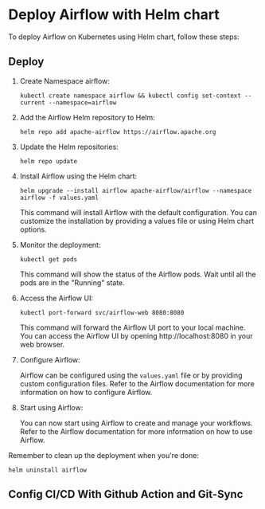 # Deploy Airflow with Helm chart


To deploy Airflow on Kubernetes using Helm chart, follow these steps:
## Deploy
1. Create Namespace airflow:
    ```shell
    kubectl create namespace airflow && kubectl config set-context --current --namespace=airflow
    ```

2. Add the Airflow Helm repository to Helm:

    ```shell
    helm repo add apache-airflow https://airflow.apache.org
    ```

3. Update the Helm repositories:

    ```shell
    helm repo update
    ```

4. Install Airflow using the Helm chart:

    ```shell
    helm upgrade --install airflow apache-airflow/airflow --namespace airflow -f values.yaml 
    ```

    This command will install Airflow with the default configuration. You can customize the installation by providing a values file or using Helm chart options.

5. Monitor the deployment:

    ```shell
    kubectl get pods
    ```

    This command will show the status of the Airflow pods. Wait until all the pods are in the "Running" state.

6. Access the Airflow UI:

    ```shell
    kubectl port-forward svc/airflow-web 8080:8080
    ```

    This command will forward the Airflow UI port to your local machine. You can access the Airflow UI by opening http://localhost:8080 in your web browser.

7. Configure Airflow:

    Airflow can be configured using the `values.yaml` file or by providing custom configuration files. Refer to the Airflow documentation for more information on how to configure Airflow.

8. Start using Airflow:

    You can now start using Airflow to create and manage your workflows. Refer to the Airflow documentation for more information on how to use Airflow.

Remember to clean up the deployment when you're done:

```shell
helm uninstall airflow
```




## Config CI/CD With Github Action and Git-Sync

